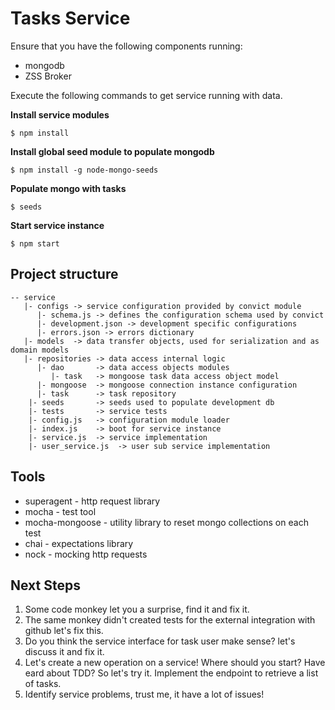 # Tasks Service

Ensure that you have the following components running:

* mongodb
* ZSS Broker

Execute the following commands to get service running with data.

**Install service modules**

    $ npm install

**Install global seed module to populate mongodb**

    $ npm install -g node-mongo-seeds

**Populate mongo with tasks**

    $ seeds

**Start service instance**

    $ npm start

## Project structure

```
-- service
   |- configs -> service configuration provided by convict module
      |- schema.js -> defines the configuration schema used by convict
      |- development.json -> development specific configurations
      |- errors.json -> errors dictionary
   |- models  -> data transfer objects, used for serialization and as domain models
   |- repositories -> data access internal logic
      |- dao       -> data access objects modules
         |- task   -> mongoose task data access object model
      |- mongoose  -> mongoose connection instance configuration
      |- task      -> task repository
    |- seeds       -> seeds used to populate development db
    |- tests       -> service tests
    |- config.js   -> configuration module loader
    |- index.js    -> boot for service instance
    |- service.js  -> service implementation
    |- user_service.js  -> user sub service implementation
```

## Tools

* superagent - http request library
* mocha - test tool
* mocha-mongoose - utility library to reset mongo collections on each test
* chai - expectations library
* nock - mocking http requests


## Next Steps

1. Some code monkey let you a surprise, find it and fix it.
1. The same monkey didn't created tests for the external integration with github let's fix this.
1. Do you think the service interface for task user make sense? let's discuss it and fix it.
1. Let's create a new operation on a service! Where should you start? Have eard about TDD? So let's try it. Implement the endpoint to retrieve a list of tasks.
1. Identify service problems, trust me, it have a lot of issues!
